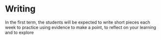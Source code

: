 # Writing

In the first term, the students will be expected to write short pieces each week to practice using evidence to make a point, to reflect on your learning and to explore 

